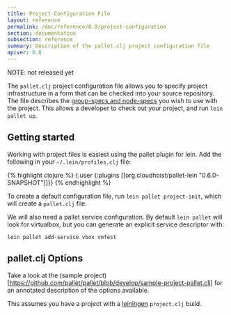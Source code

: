 ```yaml
---
title: Project Configuration File
layout: reference
permalink: /doc/reference/0.8/project-configuration
section: documentation
subsection: reference
summary: Description of the pallet.clj project configuration file
apiver: 0.8
---
```


NOTE: not released yet

The `pallet.clj` project configuration file allows you to specify project
infrastructure in a form that can be checked into your source repository.  The
file describes the [group-specs and node-specs](/doc/reference/0.8/node-types)
you wish to use with the project.  This allows a developer to check out your
project, and run `lein pallet up`.

## Getting started

Working with project files is easiest using the pallet plugin for lein.  Add the
following in your `~/.lein/profiles.clj` file:

{% highlight clojure %}
{:user {:plugins [[org.cloudhoist/pallet-lein "0.6.0-SNAPSHOT"]]}}
{% endhighlight %}

To create a default configuration file, run `lein pallet project-init`, which
will create a `pallet.clj` file.

We will also need a pallet service configuration.  By default `lein pallet` will
look for virtualbox, but you can generate an explicit service descriptor with:

`lein pallet add-service vbox vmfest`

## pallet.clj Options

Take a look at the
(sample project)[https://github.com/pallet/pallet/blob/develop/sample-project-pallet.clj]
for an annotated description of the options available.


This assumes you have a project with a
[leiningen](https://github.com/technomancy/leiningen) `project.clj` build.
